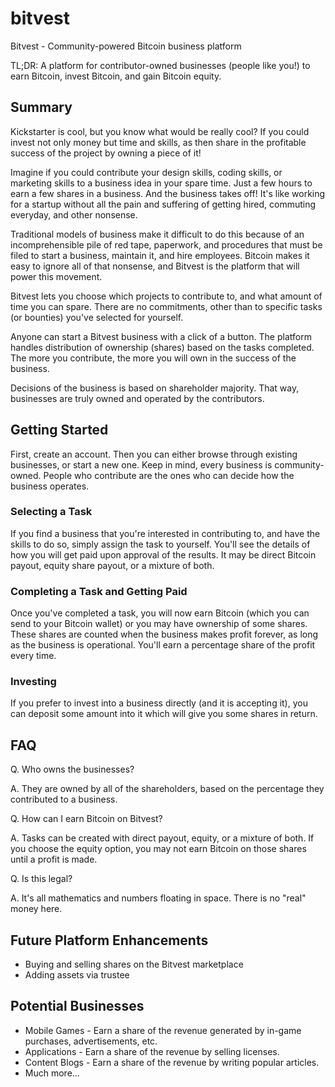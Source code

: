 # bitvest
Bitvest - Community-powered Bitcoin business platform

TL;DR: A platform for contributor-owned businesses (people like you!) to earn Bitcoin, invest Bitcoin, and gain Bitcoin equity.

## Summary

Kickstarter is cool, but you know what would be really cool? If you could invest not only money but time and skills, as then share in the profitable success of the project by owning a piece of it!

Imagine if you could contribute your design skills, coding skills, or marketing skills to a business idea in your spare time. Just a few hours to earn a few shares in a business. And the business takes off! It's like working for a startup without all the pain and suffering of getting hired, commuting everyday, and other nonsense.

Traditional models of business make it difficult to do this because of an incomprehensible pile of red tape, paperwork, and procedures that must be filed to start a business, maintain it, and hire employees. Bitcoin makes it easy to ignore all of that nonsense, and Bitvest is the platform that will power this movement.

Bitvest lets you choose which projects to contribute to, and what amount of time you can spare. There are no commitments, other than to specific tasks (or bounties) you've selected for yourself.

Anyone can start a Bitvest business with a click of a button. The platform handles distribution of ownership (shares) based on the tasks completed. The more you contribute, the more you will own in the success of the business.

Decisions of the business is based on shareholder majority. That way, businesses are truly owned and operated by the contributors.

## Getting Started

First, create an account. Then you can either browse through existing businesses, or start a new one. Keep in mind, every business is community-owned. People who contribute are the ones who can decide how the business operates.

### Selecting a Task

If you find a business that you're interested in contributing to, and have the skills to do so, simply assign the task to yourself. You'll see the details of how you will get paid upon approval of the results. It may be direct Bitcoin payout, equity share payout, or a mixture of both.

### Completing a Task and Getting Paid

Once you've completed a task, you will now earn Bitcoin (which you can send to your Bitcoin wallet) or you may have ownership of some shares. These shares are counted when the business makes profit forever, as long as the business is operational. You'll earn a percentage share of the profit every time.

### Investing

If you prefer to invest into a business directly (and it is accepting it), you can deposit some amount into it which will give you some shares in return.

## FAQ

Q. Who owns the businesses?

A. They are owned by all of the shareholders, based on the percentage they contributed to a business.

Q. How can I earn Bitcoin on Bitvest?

A. Tasks can be created with direct payout, equity, or a mixture of both. If you choose the equity option, you may not earn Bitcoin on those shares until a profit is made.

Q. Is this legal?

A. It's all mathematics and numbers floating in space. There is no "real" money here.

## Future Platform Enhancements

* Buying and selling shares on the Bitvest marketplace
* Adding assets via trustee

## Potential Businesses

* Mobile Games - Earn a share of the revenue generated by in-game purchases, advertisements, etc.
* Applications - Earn a share of the revenue by selling licenses.
* Content Blogs - Earn a share of the revenue by writing popular articles.
* Much more...
